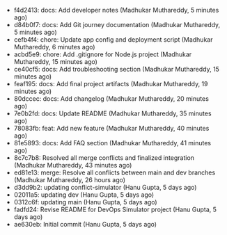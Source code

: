 - f4d2413: docs: Add developer notes (Madhukar Muthareddy, 5 minutes ago)
- d84b0f7: docs: Add Git journey documentation (Madhukar Muthareddy, 5 minutes ago)
- cefb4f4: chore: Update app config and deployment script (Madhukar Muthareddy, 6 minutes ago)
- acbd5e9: chore: Add .gitignore for Node.js project (Madhukar Muthareddy, 15 minutes ago)
- ce40cf5: docs: Add troubleshooting section (Madhukar Muthareddy, 15 minutes ago)
- feaf195: docs: Add final project artifacts (Madhukar Muthareddy, 19 minutes ago)
- 80dccec: docs: Add changelog (Madhukar Muthareddy, 20 minutes ago)
- 7e0b2fd: docs: Update README (Madhukar Muthareddy, 35 minutes ago)
- 78083fb: feat: Add new feature (Madhukar Muthareddy, 40 minutes ago)
- 81e5893: docs: Add FAQ section (Madhukar Muthareddy, 41 minutes ago)
- 8c7c7b8: Resolved all merge conflicts and finalized integration (Madhukar Muthareddy, 43 minutes ago)
- ed81e13: merge: Resolve all conflicts between main and dev branches (Madhukar Muthareddy, 26 hours ago)
- d3dd9b2: updating conflict-simulator (Hanu Gupta, 5 days ago)
- 02011a5: updating dev (Hanu Gupta, 5 days ago)
- 0312c6f: updating main (Hanu Gupta, 5 days ago)
- fadfd24: Revise README for DevOps Simulator project (Hanu Gupta, 5 days ago)
- ae630eb: Initial commit (Hanu Gupta, 5 days ago)